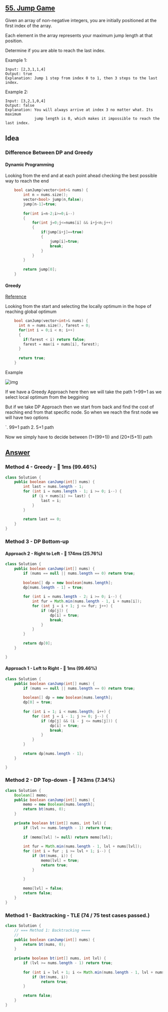 ## [55. Jump Game](https://leetcode.com/problems/jump-game/)

Given an array of non-negative integers, you are initially positioned at the first index of the array.

Each element in the array represents your maximum jump length at that position.

Determine if you are able to reach the last index.

Example 1:
```
Input: [2,3,1,1,4]
Output: true
Explanation: Jump 1 step from index 0 to 1, then 3 steps to the last index.
```
Example 2:
```
Input: [3,2,1,0,4]
Output: false
Explanation: You will always arrive at index 3 no matter what. Its maximum
             jump length is 0, which makes it impossible to reach the last index.
```

## Idea
### Difference Between DP and Greedy
#### Dynamic Programming
Looking from the end and at each point ahead checking the best possible way to reach the end

```c++
    bool canJump(vector<int>& nums) {
        int n = nums.size();
        vector<bool> jump(n,false);
        jump[n-1]=true;
        
        for(int i=n-2;i>=0;i--)
        {
            for(int j=0;j<=nums[i] && i+j<n;j++)
            {
                if(jump[i+j]==true) 
                {
                    jump[i]=true; 
                    break;
                }
            }
        }
        
        return jump[0];
    }
```

#### Greedy
[Reference](https://leetcode.com/problems/jump-game/discuss/20923/leetcode.com/problems/jump-game/discuss/20900/Simplest-O(N)-solution-with-constant-space/20948)

Looking from the start and selecting the locally optimum in the hope of reaching global optimum

```c++
    bool canJump(vector<int>& nums) {
      int n = nums.size(), farest = 0;
      for(int i = 0;i < n; i++)
      {
        if(farest < i) return false;
        farest = max(i + nums[i], farest);
      }
      
      return true;
    }
```

Example

![img](https://assets.leetcode.com/users/sohammehta/image_1539664091.png)

If we have a Greedy Approach here then we will take the path 1+99+1 as we select local optimum from the beggining

But if we take DP Approach then we start from back and find the cost of reaching end from that specific node. So when we reach the first node we will have two options

`. 99+1 path
2. 5+1 path

Now we simply have to decide between (1+(99+1)) and (20+(5+1)) path

## [Answer](https://leetcode.com/problems/jump-game/solution/)
### Method 4 - Greedy - :rocket: 1ms (99.46%)
```java
class Solution {
    public boolean canJump(int[] nums) {
        int last = nums.length - 1;
        for (int i = nums.length - 1; i >= 0; i--) {
            if (i + nums[i] >= last) {
                last = i;
            }
        }
        
        return last == 0;
    }
}
```
### Method 3 - DP Bottom-up 
#### Approach 2 - Right to Left - :turtle: 174ms (25.76%)
```java
class Solution {
    public boolean canJump(int[] nums) {
        if (nums == null || nums.length == 0) return true;
        
        boolean[] dp = new boolean[nums.length];
        dp[nums.length - 1] = true;
        
        for (int i = nums.length - 2; i >= 0; i--) {
            int fur = Math.min(nums.length - 1, i + nums[i]);
            for (int j = i + 1; j <= fur; j++) {
                if (dp[j]) {
                    dp[i] = true;
                    break;
                }
            }
        }
        
        return dp[0];
    }

}
```
#### Approach 1 - Left to Right - :rocket: 1ms (99.46%)
```java
class Solution {
    public boolean canJump(int[] nums) {
        if (nums == null || nums.length == 0) return true;
        
        boolean[] dp = new boolean[nums.length];
        dp[0] = true;
        
        for (int i = 1; i < nums.length; i++) {
            for (int j = i - 1; j >= 0; j--) {
                if (dp[j] && (i - j <= nums[j])) {
                    dp[i] = true;
                    break;
                }
            }
        }
        
        return dp[nums.length - 1];
    }

}
```
### Method 2 - DP Top-down - :turtle: 743ms (7.34%)
```java
class Solution {
    Boolean[] memo;
    public boolean canJump(int[] nums) {
        memo = new Boolean[nums.length];
        return bt(nums, 0);
    }
    
    private boolean bt(int[] nums, int lvl) {
        if (lvl >= nums.length - 1) return true;
        
        if (memo[lvl] != null) return memo[lvl];
        
        int fur = Math.min(nums.length - 1, lvl + nums[lvl]);
        for (int i = fur ; i >= lvl + 1; i--) {
            if (bt(nums, i)) {
                memo[lvl] = true;
                return true;
            }
                
        }
        
        memo[lvl] = false;
        return false;
    }
}
```
### Method 1 - Backtracking - TLE (74 / 75 test cases passed.)
```java
class Solution {
    // === Method 1: Backtracking ====
    // 
    public boolean canJump(int[] nums) {
        return bt(nums, 0);
    }
    
    private boolean bt(int[] nums, int lvl) {
        if (lvl >= nums.length - 1) return true;
        
        for (int i = lvl + 1; i <= Math.min(nums.length - 1, lvl + nums[lvl]); i++) {
            if (bt(nums, i))
                return true;
        }
        
        return false;
    }
}
```
